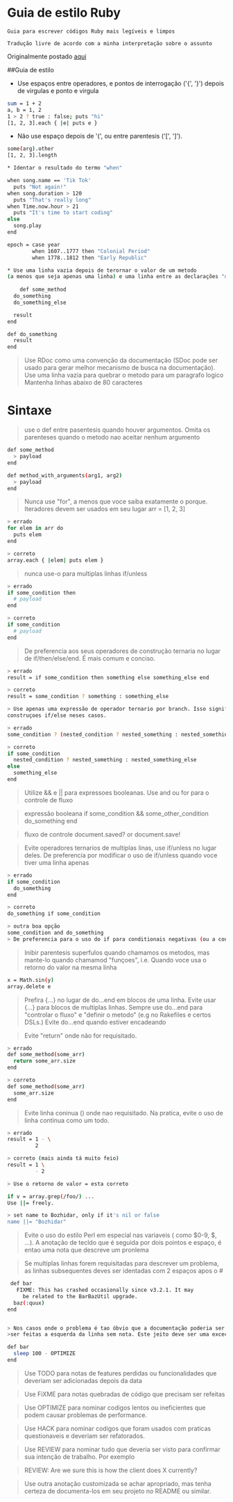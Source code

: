 # Guia de estilo Ruby


	Guia para escrever códigos Ruby mais legíveis e limpos

	Tradução livre de acordo com a minha interpretação sobre o assunto

Originalmente postado [aqui](http://praxis.scholarslab.org/scratchpad/ruby-style-guide/)


##Guia de estilo


* Use espaços entre operadores, e pontos de interrogação ('{', '}') depois de virgulas e ponto e virgula

```sh
sum = 1 + 2
a, b = 1, 2
1 > 2 ? true : false; puts "hi"
[1, 2, 3].each { |e| puts e }
```

* Não use espaço depois de '(', ou entre parentesis ('[', ']').

```sh
some(arg).other
[1, 2, 3].length

* Identar o resultado do termo "when" 

when song.name == 'Tik Tok'
  puts "Not again!"
when song.duration > 120
  puts "That's really long"
when Time.now.hour > 21
  puts "It's time to start coding"
else
  song.play
end

epoch = case year
        when 1607..1777 then "Colonial Period"
        when 1778..1812 then "Early Republic"

* Use uma linha vazia depois de terornar o valor de um metodo
(a menos que seja apenas uma linha) e uma linha entre as declarações "def".      
        
    def some_method
  do_something
  do_something_else

  result
end

def do_something
  result
end
```

> Use RDoc como uma convenção da documentação (SDoc pode ser usado para gerar melhor mecanismo de busca na documentação).
> Use uma linha vazia para quebrar o metodo para um paragrafo logico
> Mantenha linhas abaixo de 80 caracteres

# Sintaxe

> use o def entre pasentesis quando houver argumentos. Omita os parenteses quando o metodo nao aceitar nenhum argumento

```sh
def some_method
  > payload
end
```

```sh
def method_with_arguments(arg1, arg2)
  > payload
end

```
> Nunca use "for", a menos que voce saiba exatamente o porque. Iteradores devem ser usados em seu lugar
arr = [1, 2, 3]

```sh
> errado
for elem in arr do
  puts elem
end
```
```sh
> correto
array.each { |elem| puts elem }
```
> nunca use-o para multiplas linhas if/unless

```sh
> errado
if some_condition then
  # payload
end

> correto
if some_condition
  # payload
end
```

>De preferencia aos seus operadores de construção ternaria no lugar de if/then/else/end.  É mais comum e conciso.

```sh
> errado
result = if some_condition then something else something_else end

> correto
result = some_condition ? something : something_else

> Use apenas uma expressão de operador ternario por branch. Isso significa que o operador ternario precisa estar anunhado. Prefira 
construçoes if/else neses casos.

> errado
some_condition ? (nested_condition ? nested_something : nested_something_else) : something_else

> correto
if some_condition
  nested_condition ? nested_something : nested_something_else
else
  something_else
end
```
> Utilize && e || para expressoes booleanas. Use and ou for para o controle de fluxo

> expressão booleana
if some_condition && some_other_condition
  do_something
end

> fluxo de controle
document.saved? or document.save!

> Evite operadores ternarios de multiplas linas, use if/unless no lugar deles.
> De preferencia por modificar o uso de if/unless quando voce tiver uma linha apenas

```sh
> errado
if some_condition
  do_something
end

> correto
do_something if some_condition

> outra boa opção
some_condition and do_something
> De preferencia para o uso do if para conditionais negativas (ou a conditional or)
```


> Inibir parentesis superfulos quando chamamos os metodos, mas mante-lo quando chamamod "funçoes", i.e. Quando voce usa o retorno do valor 
na mesma linha

```sh
x = Math.sin(y)
array.delete e
```

> Prefira {...} no lugar de do...end em blocos de uma linha. Evite usar {...} para blocos de multiplas linhas.
Sempre use do...end para "controlar o fluxo" e "definir o metodo" (e.g no Rakefiles e certos DSLs.) Evite do...end quando estiver encadeando

> Evite "return" onde não for requisitado.

```sh
> errado
def some_method(some_arr)
  return some_arr.size
end

> correto
def some_method(some_arr)
  some_arr.size
end
```
> Evite  linha coninua (\) onde nao requisitado. Na pratica, evite o uso de linha continua como um todo.

```sh
> errado
result = 1 - \
         2

> correto (mais ainda tá muito feio)
result = 1 \
         - 2

> Use o retorno de valor = esta correto

if v = array.grep(/foo/) ...
Use ||= freely.

> set name to Bozhidar, only if it's nil or false
name ||= "Bozhidar"
```

> Evite o uso do estilo Perl em especial nas variaveis ( como $0-9, $, ...).
> A anotação de tecldo que é seguida por dois pointos e espaço, é entao uma nota que descreve um pronlema

> Se multiplas linhas forem requisitadas para descrever um problema, as linhas subsequentes deves ser identadas com 2 espaços
> apos o #

```sh
 def bar
   FIXME: This has crashed occasionally since v3.2.1. It may
     be related to the BarBazUtil upgrade.
  baz(:quux)
end


> Nos casos onde o problema é tao óbvio que a documentação poderia ser redundante, anotaçoes podem 
>ser feitas a esquerda da linha sem nota. Este jeito deve ser uma exceção a regra

def bar
  sleep 100 - OPTIMIZE
end
```

> Use TODO para notas de features perdidas ou funcionalidades que deveriam ser adicionadas depois da data

> Use FiXME para notas quebradas de código que precisam ser refeitas

> Use OPTIMIZE para nominar codigos lentos ou ineficientes que podem causar problemas de performance.

> Use HACK para nominar codigos que foram usados com praticas questionaveis e deveriam ser refatorados. 

> Use REVIEW para nominar tudo que deveria ser visto para confirmar sua intenção de trabalho. Por exemplo

> REVIEW: Are we sure this is how the client does X currently?

> Use outra anotação customizada se achar apropriado, mas tenha certeza de documenta-los em seu projeto no README ou similar.

